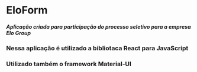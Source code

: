 

# EloForm

##### Aplicação criada para participação do processo seletivo para a empresa Elo Group

### Nessa aplicação é utilizado a bibliotaca React para JavaScript
### Utilizado também o framework Material-UI

